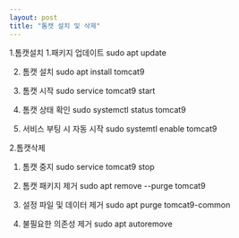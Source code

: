 ```yaml
---
layout: post
title: "톰캣 설치 및 삭제"
---
```


1.톰캣설치
1.패키지 업데이트
sudo apt update

2. 톰캣 설치
sudo apt install tomcat9

3. 톰캣 시작
sudo service tomcat9 start

4. 톰캣 상태 확인
sudo systemctl status tomcat9

5. 서비스 부팅 시 자동 시작
sudo systemtl enable tomcat9

2.톰캣삭제
1. 톰캣 중지
sudo service tomcat9 stop

2. 톰캣 패키지 제거
sudo apt remove --purge tomcat9

3. 설정 파일 및 데이터 제거
sudo apt purge tomcat9-common

4. 불필요한 의존성 제거
sudo apt autoremove


